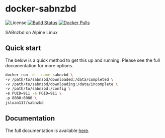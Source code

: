 # docker-sabnzbd

![License](https://img.shields.io/badge/License-GPLv3-blue.svg)
[![Build Status](https://travis-ci.com/jsloan117/docker-sabnzbd.svg?branch=master)](https://travis-ci.com/jsloan117/docker-sabnzbd)
[![Docker Pulls](https://img.shields.io/docker/pulls/jsloan117/sabnzbd.svg)](https://img.shields.io/docker/pulls/jsloan117/sabnzbd.svg)

SABnzbd on Alpine Linux

## Quick start

The below is a quick method to get this up and running. Please see the full documentation for more options.

``` bash
docker run -d --name sabnzbd \
-v /path/to/sabnzbd/downloaded:/data/completed \
-v /path/to/sabnzbd/downloading:/data/incomplete \
-v /path/to/sabnzbd:/config \
-e PUID=911 -e PGID=911 \
-p 8080:8080 \
jsloan117/sabnzbd
```

## Documentation

The full documentation is available [here](http://jsloan117.github.io/docker-sabnzbd).

